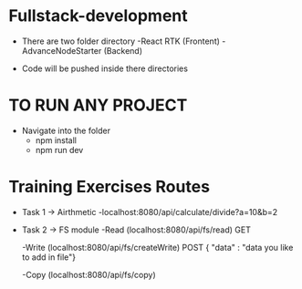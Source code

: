 # Fullstack-development
- There are two folder directory
    -React RTK (Frontent) 
    -AdvanceNodeStarter (Backend)

- Code will be pushed inside there directories

# TO RUN ANY PROJECT
- Navigate into the folder
    - npm install
    - npm run dev

# Training Exercises Routes
- Task 1 -> Airthmetic
    -localhost:8080/api/calculate/divide?a=10&b=2

- Task 2 -> FS module
    -Read (localhost:8080/api/fs/read) GET

    -Write (localhost:8080/api/fs/createWrite) POST { "data" : "data you like to add in file"}

    -Copy (localhost:8080/api/fs/copy)
